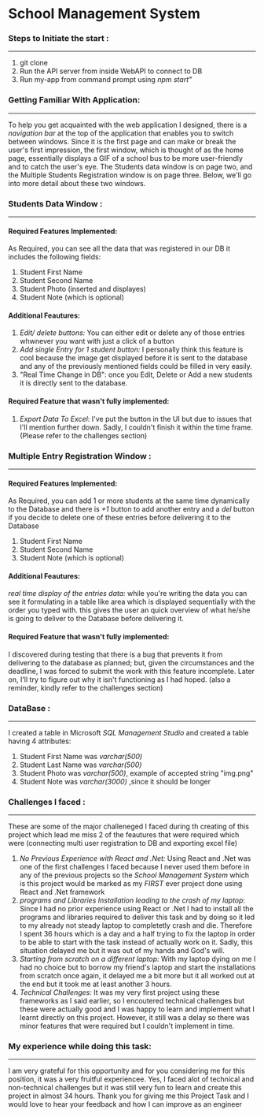 # School Management System #

### Steps to Initiate the start : ###
---------------
1. git clone
2. Run the API server from inside WebAPI to connect to DB
3. Run my-app from command prompt using *npm start"*

### Getting Familiar With Application: ###
---------------
To help you get acquainted with the web application I designed, there is a *navigation bar* at the top of the application that enables you to switch between windows.
Since it is the first page and can make or break the user's first impression, the first window, which is thought of as the home page, essentially displays a GIF of a school bus to be more user-friendly and to catch the user's eye.  The Students data window is on page two, and the Multiple Students Registration window is on page three. Below, we'll go into more detail about these two windows.


### Students Data Window : ###
---------------
#### Required Features Implemented: ####
As Required, you can see all the data that was registered in our DB it includes the following fields:
1. Student First Name
2. Student Second Name
3. Student Photo (inserted and displayes)
4. Student Note (which is optional)

#### Additional Feautures: ####
1. *Edit/ delete buttons:* You can either edit or delete any of those entries whwnever you want with just a click of a button
2. *Add single Entry for 1 student button:* I personally think this feature is cool because the image get displayed before it is sent to the database and any of the previously mentioned fields could be filled in very easily.
3. "Real Time Change in DB": once you Edit, Delete or Add a new students it is directly sent to the database.

#### Required Feature that wasn't fully implemented: ####
1. *Export Data To Excel*: I've put the button in the UI but due to issues that I'll mention further down. Sadly, I couldn't finish it within the time frame. (Please refer to the challenges section)

### Multiple Entry Registration Window : ###
---------------
#### Required Features Implemented: ####
As Required, you can add 1 or more students at the same time dynamically to the Database and there is *+1* button to add another entry and a *del* button if you decide to delete one of these entries before delivering it to the Database
1. Student First Name
2. Student Second Name
4. Student Note (which is optional)

#### Additional Feautures: ####
*real time display of the entries data:* while you're writing the data you can see it formulating in a table like area which is displayed sequentially with the order you typed with. this gives the user an quick overview of what he/she is going to deliver to the Database before delivering it.

#### Required Feature that wasn't fully implemented: ####
I discovered during testing that there is a bug that prevents it from delivering to the database as planned; but, given the circumstances and the deadline, I was forced to submit the work with this feature incomplete. Later on, I'll try to figure out why it isn't functioning as I had hoped. (also a reminder, kindly refer to the challenges section)

### DataBase : ###
---------------
I created a table in Microsoft *SQL Management Studio* and created a table having 4 attributes:
1. Student First Name was *varchar(500)*
2. Student Last Name was *varchar(500)*
3. Student Photo was *varchar(500)*, example of accepted string "img.png"
4. Student Note was *varchar(3000)* ,since it should be longer

### Challenges I faced : ###
---------------
These are some of the major challeneged I faced during th creating of this project which lead me miss 2 of the feautures that were required which were (connecting multi user registration to DB and exporting excel file)
1. *No Previous Experience with React and .Net:* Using React and .Net was one of the first challenges I faced because I never used them before in any of the previous projects so the *School Management System* which is this project would be marked as my *FIRST* ever project done using React and .Net framework
2. *programs and Libraries Installation leading to the crash of my laptop*: Since I had no prior experience using React or .Net I had to install all the programs and libraries required to deliver this task and by doing so it led to my already not steady laptop to completetly crash and die. Therefore I spent 36 hours which is a day and a half trying to fix the laptop in order to be able to start with the task instead of actually work on it. Sadly, this situation delayed me but it was out of my hands and God's will.
3. *Starting from scratch on a different laptop:* With my laptop dying on me I had no choice but to borrow my friend's laptop and start the installations from scratch once again, it delayed me a bit more but it all worked out at the end but it took me at least another 3 hours.
4. *Technical Challenges:* It was my very first project using these frameworks as I said earlier, so I encoutered technical challenges but these were actually good and I was happy to learn and implement what I learnt directly on this project. However, it still was a delay so there was minor features that were required but I couldn't implement in time.

### My experience while doing this task: ###
---------------
I am very grateful for this opportunity and for you considering me for this position, it was a very fruitful experiencee. Yes, I faced alot of technical and non-technical challenges but it was still very fun to learn and create this project in almost 34 hours. Thank you for giving me this Project Task and I would love to hear your feedback and how I can improve as an engineer




